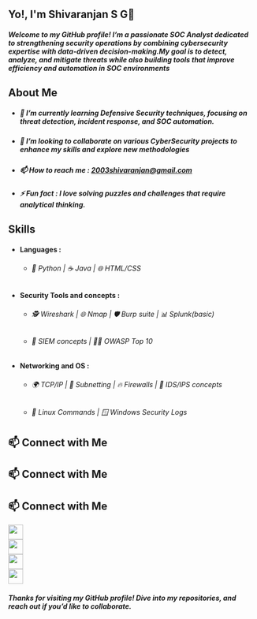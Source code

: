 ## Yo!, I'm Shivaranjan S G👋
##### Welcome to my GitHub profile! I’m a passionate SOC Analyst dedicated to strengthening security operations by combining cybersecurity expertise with data-driven decision-making.My goal is to detect, analyze, and mitigate threats while also building tools that improve efficiency and automation in SOC environments
## About Me
- ##### 🌱 I’m currently learning Defensive Security techniques, focusing on threat detection, incident response, and SOC automation.
- ##### 👯 I’m looking to collaborate on various CyberSecurity projects to enhance my skills and explore new methodologies
- ##### 📫 How to reach me : 2003shivaranjan@gmail.com
- ##### ⚡ Fun fact : I love solving puzzles and challenges that require analytical thinking.
## Skills
- #### Languages :
     - ###### 🐍 Python | ☕ Java | 🌐 HTML/CSS
- #### Security Tools and concepts :
     - ###### 🕵️ Wireshark | 🌐 Nmap | 🛡️ Burp suite | 📊 Splunk(basic)
     - ###### 🔐 SIEM concepts | 🏴‍☠️ OWASP Top 10
- #### Networking and OS :
     - ###### 🌍 TCP/IP | 🔢 Subnetting | 🔥 Firewalls | 👀 IDS/IPS concepts
     - ###### 🐧 Linux Commands | 🪟 Windows Security Logs
## 📫 Connect with Me  
## 📫 Connect with Me  

## 📫 Connect with Me  

[<img src="https://cdn.jsdelivr.net/gh/devicons/devicon/icons/linkedin/linkedin-original.svg" width="30"/>](https://www.linkedin.com/in/shivaranjan-s-g/)  
[<img src="https://cdn-icons-png.flaticon.com/512/732/732200.png" width="30"/>](mailto:2003shivaranjan@gmail.com)  
[<img src="https://cdn-icons-png.flaticon.com/512/942/942748.png" width="30"/>](https://drive.google.com/file/d/1TdFknyttLt9FK7F_YqgOWzb8ZDQTPYS6/view?usp=sharing)  
[<img src="https://upload.wikimedia.org/wikipedia/commons/1/19/LeetCode_logo_black.png" width="30"/>](https://leetcode.com/u/Shivaranjan/)


##### Thanks for visiting my GitHub profile! Dive into my repositories, and reach out if you’d like to collaborate.
